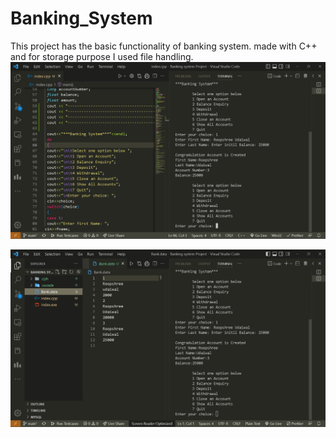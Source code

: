 # Banking_System
This project has the basic functionality of banking system. made with C++ and for storage purpose I used file handling.
<img src="./demo1.png" alt="demo" />

<img src="./demo2.png" alt="demo" />

